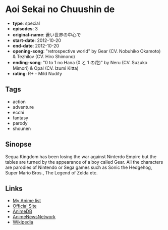 # Aoi Sekai no Chuushin de

-   **type**: special
-   **episodes**: 3
-   **original-name**: 蒼い世界の中心で
-   **start-date**: 2012-10-20
-   **end-date**: 2012-10-20
-   **opening-song**: "retrospective world" by Gear (CV. Nobuhiko Okamoto) & Tezhilov (CV. Hiro Shimono)
-   **ending-song**: "0 to 1 no Hana (0 と 1 の花)" by Neru (CV. Suzuko Mimori) & Opal (CV. Izumi Kitta)
-   **rating**: R+ - Mild Nudity

## Tags

-   action
-   adventure
-   ecchi
-   fantasy
-   parody
-   shounen

## Sinopse

Segua Kingdom has been losing the war against Ninterdo Empire but the tables are turned by the appearance of a boy called Gear. All the characters are parodies of Nintendo or Sega games such as Sonic the Hedgehog, Super Mario Bros., The Legend of Zelda etc.

## Links

-   [My Anime list](https://myanimelist.net/anime/15133/Aoi_Sekai_no_Chuushin_de)
-   [Official Site](http://aoisekai.net/anime.html)
-   [AnimeDB](http://anidb.info/perl-bin/animedb.pl?show=anime&aid=9091)
-   [AnimeNewsNetwork](http://www.animenewsnetwork.com/encyclopedia/anime.php?id=14778)
-   [Wikipedia](http://ja.wikipedia.org/wiki/%E8%92%BC%E3%81%84%E4%B8%96%E7%95%8C%E3%81%AE%E4%B8%AD%E5%BF%83%E3%81%A7)
